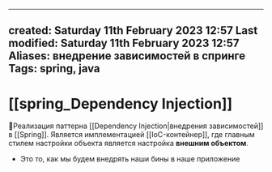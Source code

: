
---
created: Saturday 11th February 2023 12:57
Last modified: Saturday 11th February 2023 12:57
Aliases: внедрение зависимостей в спринге
Tags: spring, java
---

# [[spring_Dependency Injection]]

📌Реализация паттерна [[Dependency Injection|внедрения зависимостей]] в [[Spring]]. Является имплементацией [[IoC-контейнер]], где главным стилем настройки объекта является настройка **внешним объектом**.  
- Это то, как мы будем внедрять наши бины в наше приложение
 
